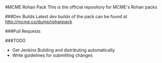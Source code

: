 #MCME Rohan Pack
This is the official repository for MCME's Rohan packs

###Dev Builds
Latest _dev_ builds of the pack can be found at http://mcme.co/dump/rohanpack

###Pull Requests


###TODO
- Get Jenkins Building and distributing automatically.
- Write guidelines for submitting changes